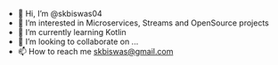 - 👋 Hi, I’m @skbiswas04
- 👀 I’m interested in Microservices, Streams and OpenSource projects
- 🌱 I’m currently learning Kotlin
- 💞️ I’m looking to collaborate on ...
- 📫 How to reach me skbiswas@gmail.com

<!---
skbiswas04/skbiswas04 is a ✨ special ✨ repository because its `README.md` (this file) appears on your GitHub profile.
You can click the Preview link to take a look at your changes.
--->
